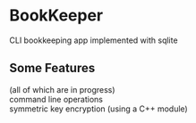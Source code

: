 # BookKeeper

 CLI bookkeeping app implemented with sqlite

## Some Features

 (all of which are in progress)  
 command line operations  
 symmetric key encryption (using a C++ module)  

